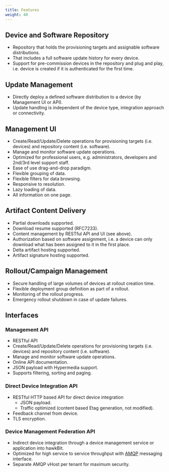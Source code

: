 ```yaml
---
title: Features
weight: 40
---
```



## Device and Software Repository
- Repository that holds the provisioning targets and assignable software distributions.
- That includes a full software update history for every device.
- Support for pre-commission devices in the repository and plug and play, i.e. device is created if it is authenticated for the first time.

## Update Management
- Directly deploy a defined software distribution to a device (by Management UI or API).
- Update handling is independent of the device type, integration approach or connectivity.

## Management UI
- Create/Read/Update/Delete operations for provisioning targets (i.e. devices) and repository content (i.e. software).
- Manage and monitor software update operations.
- Optimized for professional users, e.g. administrators, developers and 2nd/3rd level support staff.
- Ease of use drag-and-drop paradigm.
- Flexible grouping of data.
- Flexible filters for data browsing.
- Responsive to resolution.
- Lazy loading of data.
- All information on one page.

## Artifact Content Delivery
- Partial downloads supported.
- Download resume supported (RFC7233).
- Content management by RESTful API and UI (see above).
- Authorization based on software assignment, i.e. a device can only download what has been assigned to it in the first place.
- Delta artifact hosting supported.
- Artifact signature hosting supported.

## Rollout/Campaign Management
- Secure handling of large volumes of devices at rollout creation time.
- Flexible deployment group definition as part of a rollout.
- Monitoring of the rollout progress.
- Emergency rollout shutdown in case of update failures.

## Interfaces

### Management API
- RESTful API
- Create/Read/Update/Delete operations for provisioning targets (i.e. devices) and repository content (i.e. software).
- Manage and monitor software update operations.
- Online API documentation.
- JSON payload with Hypermedia support.
- Supports filtering, sorting and paging.

### Direct Device Integration API
- RESTful HTTP based API for direct device integration
    - JSON payload.
    - Traffic optimized (content based Etag generation, not modified).
- Feedback channel from device.
- TLS encryption.

### Device Management Federation API
- Indirect device integration through a device management service or application into hawkBit.
- Optimized for high service to service throughput with [AMQP](https://www.rabbitmq.com/amqp-0-9-1-reference.html) messaging interface.
- Separate AMQP vHost per tenant for maximum security.


